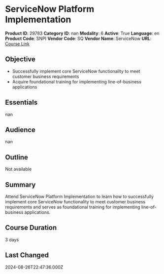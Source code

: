 # ServiceNow Platform Implementation

**Product ID**: 29783
**Category ID**: nan
**Modality**: 6
**Active**: True
**Language**: en
**Product Code**: SNPI
**Vendor Code**: SQ
**Vendor Name**: ServiceNow
**URL**: [Course Link](https://www.fastlaneus.com/course/servicenow-snpi)

## Objective
- Successfully implement core ServiceNow functionality to meet customer business requirements
- Acquire foundational training for implementing line-of-business applications

## Essentials
nan

## Audience
nan

## Outline
Not available

## Summary
Attend ServiceNow Platform Implementation to learn how to successfully implement core ServiceNow functionality to meet customer business requirements and serves as foundational training for implementing line-of-business applications.

## Course Duration
3 days

## Last Changed
2024-08-26T22:47:36.000Z
